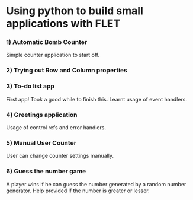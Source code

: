 # Using python to build small applications with FLET

### 1) Automatic Bomb Counter
 Simple counter application to start off.

### 2) Trying out Row and Column properties

### 3) To-do list app
 First app! Took a good while to finish this. Learnt usage of event handlers.

### 4) Greetings application
Usage of control refs and error handlers.

### 5) Manual User Counter
User can change counter settings manually.

### 6) Guess the number game
A player wins if he can guess the number generated by a random number generator. Help provided if the number is greater or lesser.

